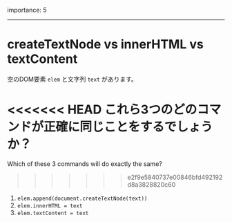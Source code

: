 importance: 5

---

# createTextNode vs innerHTML vs textContent

空のDOM要素 `elem` と文字列 `text` があります。

<<<<<<< HEAD
これら3つのどのコマンドが正確に同じことをするでしょうか？
=======
Which of these 3 commands will do exactly the same?
>>>>>>> e2f9e5840737e00846bfd492192d8a3828820c60

1. `elem.append(document.createTextNode(text))`
2. `elem.innerHTML = text`
3. `elem.textContent = text`
